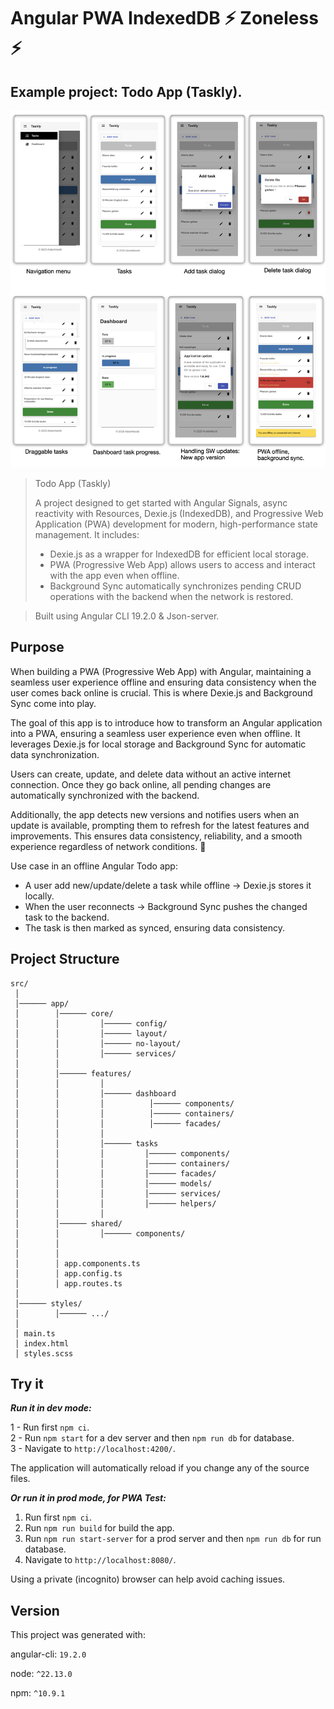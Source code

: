 # Angular PWA IndexedDB ⚡ Zoneless ⚡

## Example project: Todo App (Taskly).

<img src="./screenshots/mobile.png" alt="App Screenshots">

> Todo App (Taskly)
>
> A project designed to get started with Angular Signals, async reactivity with Resources, Dexie.js (IndexedDB), and Progressive Web Application (PWA) development for modern, high-performance state management. It includes:
>
> - Dexie.js as a wrapper for IndexedDB for efficient local storage.
> - PWA (Progressive Web App) allows users to access and interact with the app even when offline.
> - Background Sync automatically synchronizes pending CRUD operations with the backend when the network is restored.
>

> Built using Angular CLI 19.2.0 & Json-server.

## Purpose

When building a PWA (Progressive Web App) with Angular, maintaining a seamless user experience offline and ensuring data consistency when the user comes back online is crucial.
This is where Dexie.js and Background Sync come into play.

The goal of this app is to introduce how to transform an Angular application into a PWA, ensuring a seamless user experience even when offline. It leverages Dexie.js for local storage and Background Sync for automatic data synchronization.

Users can create, update, and delete data without an active internet connection. Once they go back online, all pending changes are automatically synchronized with the backend.

Additionally, the app detects new versions and notifies users when an update is available, prompting them to refresh for the latest features and improvements. This ensures data consistency, reliability, and a smooth experience regardless of network conditions. 🚀

Use case in an offline Angular Todo app:

- A user add new/update/delete a task while offline → Dexie.js stores it locally.
- When the user reconnects → Background Sync pushes the changed task to the backend.
- The task is then marked as synced, ensuring data consistency.

## Project Structure

```
src/
 │
 │────── app/
 │        │────── core/
 │        │         │────── config/
 │        │         │────── layout/
 │        │         │────── no-layout/
 │        │         │────── services/
 │        │
 │        │────── features/
 │        │         │
 │        │         │────── dashboard
 │        │         │          │────── components/
 │        │         │          │────── containers/
 │        │         │          │────── facades/
 │        │         │
 │        │         │────── tasks
 │        │         │         │────── components/
 │        │         │         │────── containers/
 │        │         │         │────── facades/
 │        │         │         │────── models/
 │        │         │         │────── services/
 │        │         │         │────── helpers/
 │        │         │
 │        │────── shared/
 │        │         │────── components/
 │        │
 │        │
 │        │ app.components.ts
 │        │ app.config.ts
 │        │ app.routes.ts
 │
 │────── styles/
 │        │────── .../
 │
 │ main.ts
 │ index.html
 │ styles.scss
```

## Try it

_**Run it in dev mode:**_

1 - Run first `npm ci`.  
2 - Run `npm start` for a dev server and then `npm run db` for database.  
3 - Navigate to `http://localhost:4200/`.

The application will automatically reload if you change any of the source files.

_**Or run it in prod mode, for PWA Test:**_

1. Run first `npm ci`.
2. Run `npm run build` for build the app.
3. Run `npm run start-server` for a prod server and then `npm run db` for run database.
4. Navigate to `http://localhost:8080/`.

Using a private (incognito) browser can help avoid caching issues.

## Version

This project was generated with:

angular-cli: `19.2.0`

node: `^22.13.0`

npm: `^10.9.1`
